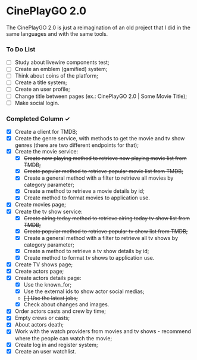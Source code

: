 # CinePlayGO 2.0

The CinePlayGO 2.0 is just a reimagination of an old project that I did in the same languages and with the same tools.

### To Do List

-   [ ] Study about livewire components test;
-   [ ] Create an emblem (gamified) system;
-   [ ] Think about coins of the platform;
-   [ ] Create a title system;
-   [ ] Create an user profile;
-   [ ] Change title between pages (ex.: CinePlayGO 2.0 | Some Movie Title);
-   [ ] Make social login.

### Completed Column ✓

-   [x] Create a client for TMDB;
-   [x] Create the genre service, with methods to get the movie and tv show genres (there are two different endpoints for that);
-   [x] Create the movie service:
    -   [x] <del>Create now playing method to retrieve now playing movie list from TMDB;</del>
    -   [x] <del>Create popular method to retrieve popular movie list from TMDB;</del>
    -   [x] Create a general method with a filter to retrieve all movies by category parameter;
    -   [x] Create a method to retrieve a movie details by id;
    -   [x] Create method to format movies to application use.
-   [x] Create movies page;
-   [x] Create the tv show service:
    -   [x] <del>Create airing today method to retrieve airing today tv show list from TMDB;</del>
    -   [x] <del>Create popular method to retrieve popular tv show list from TMDB;</del>
    -   [x] Create a general method with a filter to retrieve all tv shows by category parameter;
    -   [x] Create a method to retrieve a tv show details by id;
    -   [x] Create method to format tv shows to application use.
-   [x] Create TV shows page;
-   [x] Create actors page;
-   [x] Create actors details page:
    -   [x] Use the known_for;
    -   [x] Use the external ids to show actor social medias;
    -   <del>[ ] Use the latest jobs;</del>
    -   [x] Check about changes and images.
-   [x] Order actors casts and crew by time;
-   [x] Empty crews or casts;
-   [x] About actors death;
-   [x] Work with the watch providers from movies and tv shows - recommend where the people can watch the movie;
-   [x] Create log in and register system;
-   [x] Create an user watchlist.
